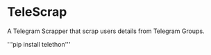# TeleScrap

A Telegram Scrapper that scrap users details from Telegram Groups.

'''pip install telethon'''